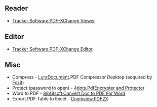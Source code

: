 ## Reader

* [Tracker Software.PDF-XChange Viewer](https://www.tracker-software.com/product/pdf-xchange-viewer)

## Editor

* [Tracker Software.PDF-XChange Editor](https://www.tracker-software.com/product/pdf-xchange-editor)

## Misc

* Compress - [LuraDocument](https://www.Luradocument.com).PDF Compressor Desktop (acquired by [Foxit](https://www.foxitsoftware.com/enterprise-automation/pdf-compressor/))
* Protect (password to open) - [4dots.PdfEncrypter and Protector](https://www.4dots-software.com/free-pdf-protector/)
* Word to PDF - [8848soft.Convert Doc to PDF For Word](http://www.8848soft.com/)
* Export PDF Table to Excel -  [Cogniview.PDF2X](https://pdf2xl.com/)